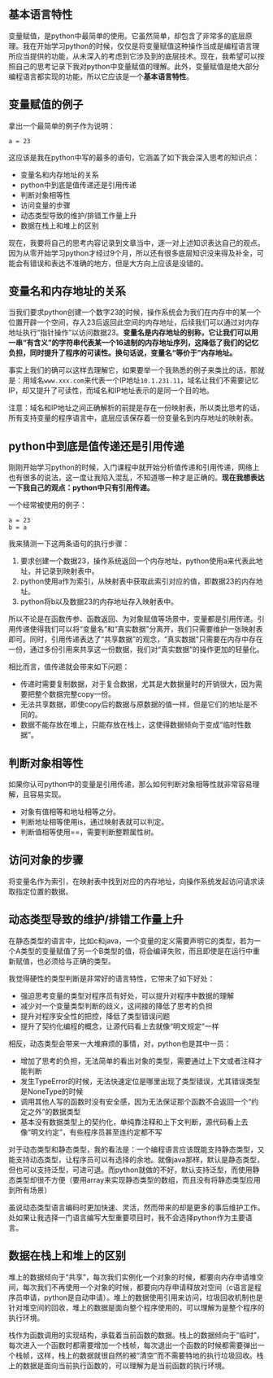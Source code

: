 ## 基本语言特性
变量赋值，是python中最简单的使用。它虽然简单，却包含了非常多的底层原理。我在开始学习python的时候，仅仅是将变量赋值这种操作当成是编程语言理所应当提供的功能，从未深入的考虑到它涉及到的底层技术。现在，我希望可以按照自己的思考记录下我对python中变量赋值的理解。此外，变量赋值是绝大部分编程语言都实现的功能，所以它应该是一个**基本语言特性**。


## 变量赋值的例子
拿出一个最简单的例子作为说明：
```python3
a = 23
```
这应该是我在python中写的最多的语句，它涵盖了如下我会深入思考的知识点：
- 变量名和内存地址的关系
- python中到底是值传递还是引用传递
- 判断对象相等性
- 访问变量的步骤
- 动态类型导致的维护/排错工作量上升
- 数据在栈上和堆上的区别

现在，我要将自己的思考内容记录到文章当中，逐一对上述知识表达自己的观点。因为从零开始学习python才经过9个月，所以还有很多底层知识没来得及补全，可能会有错误和表达不准确的地方，但是大方向上应该是没错的。

## 变量名和内存地址的关系
当我们要求python创建一个数字23的时候，操作系统会为我们在内存中的某一个位置开辟一个空间，存入23后返回此空间的内存地址，后续我们可以通过对内存地址执行“指针操作”以访问数据23。**变量名是内存地址的别称，它让我们可以用一串“有含义”的字符串代表某一个16进制的内存地址序列，这降低了我们的记忆负担，同时提升了程序的可读性。换句话说，变量名“等价于”内存地址。**

事实上我们的确可以这样去理解它，如果要举一个我熟悉的例子来类比的话，那就是：用域名`www.xxx.com`来代表一个IP地址`10.1.231.11`，域名让我们不需要记忆IP，却又提升了可读性，而域名和IP地址表示的是同一个目的地。

注意：域名和IP地址之间正确解析的前提是存在一份映射表，所以类比思考的话，所有支持变量的程序语言中，底层应该保存着一份变量名到内存地址的映射表。

## python中到底是值传递还是引用传递
刚刚开始学习python的时候，入门课程中就开始分析值传递和引用传递，网络上也有很多的说法，这一度让我陷入混乱，不知道哪一种才是正确的。**现在我想表达一下我自己的观点：python中只有引用传递。**

一个经常被使用的例子：
```python3
a = 23
b = a
```
我来猜测一下这两条语句的执行步骤：
1. 要求创建一个数据23，操作系统返回一个内存地址，python使用a来代表此地址，并记录到映射表中。
2. python使用a作为索引，从映射表中获取此索引对应的值，即数据23的内存地址。
3. python将b以及数据23的内存地址存入映射表中。

所以不论是在函数传参、函数返回、为对象赋值等场景中，变量都是引用传递。引用传递使得我们可以将“变量名”和“真实数据”分离开，我们只需要维护一张映射表即可。同时，引用传递表达了“共享数据”的观念，“真实数据”只需要在内存中存在一份，通过多份引用来共享这一份数据，我们对“真实数据”的操作更加的轻量化。

相比而言，值传递就会带来如下问题：
- 传递时需要复制数据，对于复合数据，尤其是大数据量时的开销很大，因为需要把整个数据完整copy一份。
- 无法共享数据，即使copy后的数据与原数据的值一样，但是它们的地址是不同的。
- 数据不能存放在堆上，只能存放在栈上，这使得数据倾向于变成“临时性数据”。

## 判断对象相等性
如果你认可python中的变量是引用传递，那么如何判断对象相等性就非常容易理解，且容易实现。
- 对象有值相等和地址相等之分。
- 判断地址相等使用is，通过映射表就可以判定。
- 判断值相等使用==，需要判断整颗属性树。

## 访问对象的步骤
将变量名作为索引，在映射表中找到对应的内存地址，向操作系统发起访问请求读取指定位置的数据。

## 动态类型导致的维护/排错工作量上升
在静态类型的语言中，比如c和java，一个变量的定义需要声明它的类型，若为一个A类型的变量赋值了另一个B类型的值，将会编译失败，而且即使是在运行中重新赋值，也必须给与正确的类型。

我觉得硬性的类型判断是非常好的语言特性，它带来了如下好处：
- 强迫思考变量的类型对程序员有好处，可以提升对程序中数据的理解
- 减少对一个变量类型判断的歧义，这间接的降低了思考的负担
- 提升对程序安全性的把控，降低了类型错误问题
- 提升了契约化编程的概念，让源代码看上去就像“明文规定”一样

相反，动态类型会带来一大堆麻烦的事情，对，python也是其中一员：
- 增加了思考的负担，无法简单的看出对象的类型，需要通过上下文或者注释才能判断
- 发生TypeError的时候，无法快速定位是哪里出现了类型错误，尤其错误类型是NoneType的时候
- 调用其他人写的函数时没有安全感，因为无法保证那个函数不会返回一个“约定之外”的数据类型
- 基本没有数据类型上的契约化，单纯靠注释和上下文判断，源代码看上去像“明文约定”，有些程序员甚至连约定都不写

对于动态类型和静态类型，我的看法是：一个编程语言应该既能支持静态类型，又能支持动态类型，让程序员可以有选择的余地。就像java那样，默认是静态类型，但也可以支持泛型，可进可退。而python就做的不好，默认支持泛型，而使用静态类型却很不方便（要用array来实现静态类型的数组，而且没有将静态类型应用到所有场景）

虽说动态类型语言编码时更加快速、灵活，然而带来的却是更多的事后维护工作。处如果让我选择一门语言编写大型重要项目时，我不会选择python作为主要语言。

## 数据在栈上和堆上的区别
堆上的数据倾向于“共享”，每次我们实例化一个对象的时候，都要向内存申请堆空间，每次我们不再使用一个对象的时候，都要向内存申请释放对空间（c语言是程序员申请，python是自动申请）。堆上的数据使用引用来访问，垃圾回收机制也是针对堆空间的回收，堆上的数据是面向整个程序使用的，可以理解为是整个程序的执行环境。

栈作为函数调用的实现结构，承载着当前函数的数据。栈上的数据倾向于“临时”，每次进入一个函数时都需要增加一个栈帧，每次退出一个函数的时候都需要弹出一个栈帧，这样，栈上的数据就很自然的被“清空”而不需要特地的执行垃圾回收。栈上的数据是面向当前执行函数的，可以理解为是当前函数的执行环境。